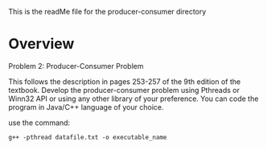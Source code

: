 This is the readMe file for the producer-consumer directory

# Overview

Problem 2: Producer-Consumer Problem

This follows the description in pages 253-257 of the 9th edition of the textbook. Develop
the producer-consumer problem using Pthreads or Winn32 API or using any other library
of your preference. You can code the program in Java/C++ language of your choice.

use the command:

` g++ -pthread datafile.txt -o executable_name `